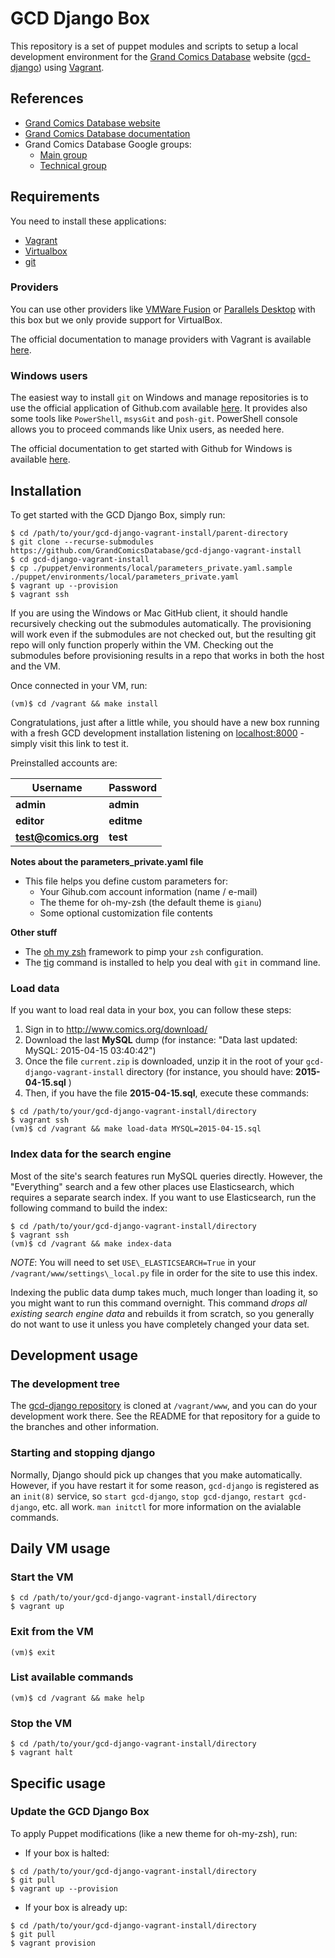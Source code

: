 # GCD Django Box
This repository is a set of puppet modules and scripts to setup a local development environment for the [Grand Comics Database](http://www.comics.org/) website ([gcd-django](https://github.com/GrandComicsDatabase/gcd-django/)) using [Vagrant](https://www.vagrantup.com/).

## References

* [Grand Comics Database website](http://www.comics.org)
* [Grand Comics Database documentation](http://docs.comics.org/wiki/Main_Page)
* Grand Comics Database Google groups:
   * [Main group](https://groups.google.com/forum/#!forum/gcd-main)
   * [Technical group](https://groups.google.com/forum/#!forum/gcd-tech)

## Requirements

You need to install these applications:

* [Vagrant](https://www.vagrantup.com/downloads.html)
* [Virtualbox](https://virtualbox.org/wiki/Downloads)
* [git](http://git-scm.com)

### Providers

You can use other providers like [VMWare Fusion](http://www.vmware.com/products/fusion) or [Parallels Desktop](http://www.parallels.com/fr/products/desktop/) with this box but we only provide support for VirtualBox.

The official documentation to manage providers with Vagrant is available [here](https://docs.vagrantup.com/v2/providers).

###  Windows users

The easiest way to install `git` on Windows and manage repositories is to use the official application of Github.com available [here](https://windows.github.com/). It provides also some tools like `PowerShell`, `msysGit` and `posh-git`.
PowerShell console allows you to proceed commands like Unix users, as needed here.

The official documentation to get started with Github for Windows is available [here](https://help.github.com/articles/getting-started-with-github-for-windows).

## Installation

To get started with the GCD Django Box, simply run:

```shell
$ cd /path/to/your/gcd-django-vagrant-install/parent-directory
$ git clone --recurse-submodules https://github.com/GrandComicsDatabase/gcd-django-vagrant-install
$ cd gcd-django-vagrant-install
$ cp ./puppet/environments/local/parameters_private.yaml.sample ./puppet/environments/local/parameters_private.yaml
$ vagrant up --provision
$ vagrant ssh
```

If you are using the Windows or Mac GitHub client, it should handle recursively checking out the submodules automatically.  The provisioning will work even if the submodules are not checked out, but the resulting git repo will only function properly within the VM.  Checking out the submodules before provisioning results in a repo that works in both the host and the VM.

Once connected in your VM, run:

```shell
(vm)$ cd /vagrant && make install
```

Congratulations, just after a little while, you should have a new box running with a fresh GCD development installation listening on [localhost:8000](http://localhost:8000/) - simply visit this link to test it.

Preinstalled accounts are:

Username | Password
---------|---------
**admin** | **admin**
**editor** | **editme**
**test@comics.org** | **test**


**Notes about the parameters_private.yaml file**

* This file helps you define custom parameters for:
   * Your Gihub.com account information (name / e-mail)
   * The theme for oh-my-zsh (the default theme is `gianu`)
   * Some optional customization file contents

**Other stuff**

* The [oh my zsh](http://ohmyz.sh) framework to pimp your `zsh` configuration.
* The [tig](http://jonas.nitro.dk/tig/manual.html) command is installed to help you deal with `git` in command line.

### Load data

If you want to load real data in your box, you can follow these steps:

1. Sign in to http://www.comics.org/download/ 
2. Download the last **MySQL** dump (for instance: "Data last updated: MySQL: 2015-04-15 03:40:42")
3. Once the file `current.zip` is downloaded, unzip it in the root of your `gcd-django-vagrant-install` directory (for instance, you should have: **2015-04-15.sql** )
4. Then, if you have the file **2015-04-15.sql**, execute these commands:

```shell
$ cd /path/to/your/gcd-django-vagrant-install/directory
$ vagrant ssh
(vm)$ cd /vagrant && make load-data MYSQL=2015-04-15.sql
```

### Index data for the search engine

Most of the site's search features run MySQL queries directly.  However,
the "Everything" search and a few other places use Elasticsearch, which
requires a separate search index.  If you want to use Elasticsearch,
run the following command to build the index:

```shell
$ cd /path/to/your/gcd-django-vagrant-install/directory
$ vagrant ssh
(vm)$ cd /vagrant && make index-data
```

*NOTE*: You will need to set `USE\_ELASTICSEARCH=True` in your
`/vagrant/www/settings\_local.py` file in order for the site to use this index.

Indexing the public data dump takes much, much longer than loading it, so you
might want to run this command overnight.
This command *drops all existing search engine data* and rebuilds it from scratch,
so you generally do not want to use it unless you have completely changed your
data set.

## Development usage

### The development tree

The [gcd-django repository](https://github.com/GrandComicsDatabase/gcd-django)
is cloned at `/vagrant/www`, and you can do your development work there.
See the README for that repository for a guide to the branches and other
information.

### Starting and stopping django

Normally, Django should pick up changes that you make automatically.  However,
if you have restart it for some reason, `gcd-django` is registered as an
`init(8)` service, so `start gcd-django`, `stop gcd-django`, `restart gcd-django`,
etc. all work.  `man initctl` for more information on the avialable commands.


## Daily VM usage

### Start the VM

```shell
$ cd /path/to/your/gcd-django-vagrant-install/directory
$ vagrant up
```

### Exit from the VM

```shell
(vm)$ exit
```

### List available commands

```shell
(vm)$ cd /vagrant && make help
```

### Stop the VM

```shell
$ cd /path/to/your/gcd-django-vagrant-install/directory
$ vagrant halt
```

## Specific usage

### Update the GCD Django Box

To apply Puppet modifications (like a new theme for oh-my-zsh), run:

* If your box is halted:

```shell
$ cd /path/to/your/gcd-django-vagrant-install/directory
$ git pull
$ vagrant up --provision
```

* If your box is already up:

```shell
$ cd /path/to/your/gcd-django-vagrant-install/directory
$ git pull
$ vagrant provision
```
